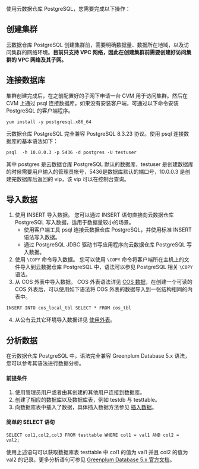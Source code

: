 使用云数据仓库 PostgreSQL，您需要完成以下操作：

## 创建集群
云数据仓库 PostgreSQL 创建集群前，需要明确数据量、数据所在地域，以及访问集群的网络环境。**目前只支持 VPC 网络，因此在创建集群前需要创建好访问集群的 VPC 网络及其子网。**

## 连接数据库
集群创建完成后，在之前配置好的子网下申请一台 CVM 用于访问集群。然后在 CVM 上通过 psql 连接数据库，如果没有安装客户端，可通过以下命令安装 PostgreSQL 的客户端程序。
```
yum install -y postgresql.x86_64
```
云数据仓库 PostgreSQL 完全兼容 PostgreSQL 8.3.23 协议。使用 psql 连接数据库的基本语法如下：
```
psql  -h 10.0.0.3 -p 5436 -d postgres -U testuser
```
其中 postgres 是云数据仓库 PostgreSQL 默认的数据库，testuser 是创建数据库的时候需要用户输入的管理员帐号，5436是数据库默认的端口号，10.0.0.3 是创建完数据库后返回的 vip，该 vip 可以在控制台查询。

## 导入数据
1. 使用 INSERT 导入数据。
您可以通过 INSERT 语句直接向云数据仓库 PostgreSQL 写入数据，适用于数据量较小的场景。
   - 使用客户端工具 psql 连接云数据仓库 PostgreSQL，并使用标准 INSERT 语法写入数据。
   - 通过 PostgreSQL JDBC 驱动书写应用程序向云数据仓库 PostgreSQL 写入数据。 
2. 使用 `\COPY` 命令导入数据。
   您可以使用 `\COPY` 命令将客户端所在主机上的文件导入到云数据仓库 PostgreSQL 中，语法可以参见 PostgreSQL 相关 `\COPY` 语法。
3. 从 COS 外表中导入数据。
COS 外表语法详见 [COS 数据](https://cloud.tencent.com/document/product/878/34875)，在创建一个可读的 COS 外表后，可以使用如下语法将 COS 外表的数据导入到一张结构相同的内表中。
```
INSERT INTO cos_local_tbl SELECT * FROM cos_tbl
```
4. 从公有云其它环境导入数据详见 [使用外表](https://cloud.tencent.com/document/product/878/20068)。

## 分析数据
在云数据仓库 PostgreSQL 中，语法完全兼容 Greenplum Database 5.x 语法，您可以参考其语法进行数据分析。

#### 前提条件
1. 使用管理员用户或者由其创建的其他用户连接到数据库。
2. 创建了相应的数据库以及数据库表，例如 testdb 与 testtable。
3. 向数据库表中插入了数据，具体插入数据方法参见 [插入数据](https://cloud.tencent.com/document/product/878/20071)。

#### 简单的 SELECT 语句
```
SELECT col1,col2,col3 FROM testtable WHERE col1 = val1 AND col2 = val2;
```
使用上述语句可以获取数据库表 testtable 中 col1 的值为 val1 并且 col2 的值为 val2 的记录。更多分析语句可参见 [Greenplum Database 5.x 官方文档](https://gpdb.docs.pivotal.io/5290/main/index.html)。

